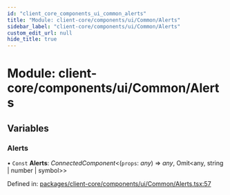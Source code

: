 ```yaml
---
id: "client_core_components_ui_common_alerts"
title: "Module: client-core/components/ui/Common/Alerts"
sidebar_label: "client-core/components/ui/Common/Alerts"
custom_edit_url: null
hide_title: true
---
```


# Module: client-core/components/ui/Common/Alerts

## Variables

### Alerts

• `Const` **Alerts**: *ConnectedComponent*<(`props`: *any*) => *any*, Omit<any, string \| number \| symbol\>\>

Defined in: [packages/client-core/components/ui/Common/Alerts.tsx:57](https://github.com/xr3ngine/xr3ngine/blob/5c3dcaef1/packages/client-core/components/ui/Common/Alerts.tsx#L57)
